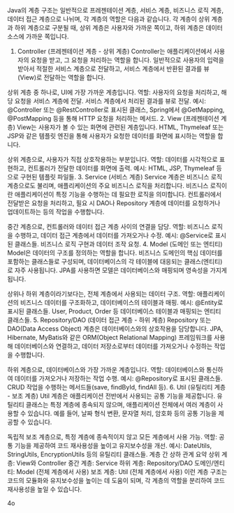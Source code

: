 Java의 계층 구조는 일반적으로 프레젠테이션 계층, 서비스 계층, 비즈니스 로직 계층, 데이터 접근 계층으로 나뉘며, 각 계층의 역할은 다음과 같습니다. 각 계층이 상위 계층과 하위 계층으로 구분될 때, 상위 계층은 사용자와 가까운 쪽이고, 하위 계층은 데이터 소스에 가까운 쪽입니다.

1. Controller (프레젠테이션 계층 - 상위 계층)
   Controller는 애플리케이션에서 사용자의 요청을 받고, 그 요청을 처리하는 역할을 합니다. 일반적으로 사용자의 입력을 받아서 적절한 서비스 계층으로 전달하고, 서비스 계층에서 반환된 결과를 뷰(View)로 전달하는 역할을 합니다.

상위 계층 중 하나로, UI에 가장 가까운 계층입니다.
역할: 사용자의 요청을 처리하고, 해당 요청을 서비스 계층에 전달. 서비스 계층에서 처리된 결과를 뷰로 전달.
예시: @Controller 또는 @RestController로 표시된 클래스, Spring에서 @GetMapping, @PostMapping 등을 통해 HTTP 요청을 처리하는 메서드.
2. View (프레젠테이션 계층)
   View는 사용자가 볼 수 있는 화면에 관련된 계층입니다. HTML, Thymeleaf 또는 JSP와 같은 템플릿 엔진을 통해 사용자가 요청한 데이터를 화면에 표시하는 역할을 합니다.

상위 계층으로, 사용자가 직접 상호작용하는 부분입니다.
역할: 데이터를 시각적으로 표현하고, 컨트롤러가 전달한 데이터를 화면에 출력.
예시: HTML, JSP, Thymeleaf 등으로 구현된 템플릿 파일들.
3. Service (서비스 계층)
   Service 계층은 비즈니스 로직 계층으로도 불리며, 애플리케이션의 주요 비즈니스 로직을 처리합니다. 비즈니스 로직이란 애플리케이션이 특정 기능을 수행하는 데 필요한 로직을 의미합니다. 컨트롤러에서 전달받은 요청을 처리하고, 필요 시 DAO나 Repository 계층에 데이터를 요청하거나 업데이트하는 등의 작업을 수행합니다.

중간 계층으로, 컨트롤러와 데이터 접근 계층 사이의 연결을 담당.
역할: 비즈니스 로직을 수행하고, 데이터 접근 계층에서 데이터를 가져오거나 수정.
예시: @Service로 표시된 클래스들. 비즈니스 로직 구현과 데이터 조작 요청.
4. Model (도메인 또는 엔티티)
   Model은 데이터의 구조를 정의하는 역할을 합니다. 비즈니스 도메인의 핵심 데이터를 포함하는 클래스들로 구성되며, 데이터베이스의 각 테이블에 대응되는 클래스(엔티티)로 자주 사용됩니다. JPA를 사용하면 모델은 데이터베이스와 매핑되며 영속성을 가지게 됩니다.

상위나 하위 계층이라기보다는, 전체 계층에서 사용되는 데이터 구조.
역할: 애플리케이션의 비즈니스 데이터를 구조화하고, 데이터베이스의 테이블과 매핑.
예시: @Entity로 표시된 클래스들. User, Product, Order 등 데이터베이스 테이블과 매핑되는 엔티티 클래스들.
5. Repository/DAO (데이터 접근 계층 - 하위 계층)
   Repository 또는 DAO(Data Access Object) 계층은 데이터베이스와의 상호작용을 담당합니다. JPA, Hibernate, MyBatis와 같은 ORM(Object Relational Mapping) 프레임워크를 사용해 데이터베이스와 연결하고, 데이터 저장소로부터 데이터를 가져오거나 수정하는 작업을 수행합니다.

하위 계층으로, 데이터베이스와 가장 가까운 계층입니다.
역할: 데이터베이스와 통신하여 데이터를 가져오거나 저장하는 작업 수행.
예시: @Repository로 표시된 클래스들. CRUD 작업을 수행하는 메서드들(save, findById, findAll 등).
6. Util (유틸리티 계층 - 보조 계층)
   Util 계층은 애플리케이션 전반에서 사용되는 공통 기능을 제공합니다. 유틸리티 클래스는 특정 계층에 종속되지 않으며, 애플리케이션 전체에서 여러 계층이 사용할 수 있습니다. 예를 들어, 날짜 형식 변환, 문자열 처리, 암호화 등의 공통 기능을 제공할 수 있습니다.

독립적 보조 계층으로, 특정 계층에 종속적이지 않고 모든 계층에서 사용 가능.
역할: 공통 기능을 제공하여 코드 재사용성을 높이고 유지보수성을 개선.
예시: DateUtils, StringUtils, EncryptionUtils 등의 유틸리티 클래스들.
계층 간 상하 관계 요약
상위 계층: View와 Controller
중간 계층: Service
하위 계층: Repository/DAO
도메인/엔티티: Model (전체 계층에서 사용)
보조 계층: Util (전체 계층에서 사용)
이런 계층 구조는 코드의 모듈화와 유지보수성을 높이는 데 도움이 되며, 각 계층의 역할을 분리하여 코드 재사용성을 높일 수 있습니다.


4o
